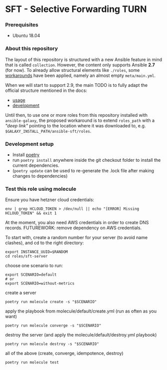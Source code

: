SFT - Selective Forwarding TURN
===============================

### Prerequisites

* Ubuntu 18.04

### About this repository

The layout of this repository is structured with a new Ansible feature in mind that is called `collection`. However, the
content only supports Ansible __2.7__ (for now). To already allow structural elements like `./roles`, some
[workarounds](https://github.com/ansible/ansible/issues/16804) have been applied, namely an almost empty `meta/main.yml`.

When we will start to support 2.9, the main TODO is to fully adapt the official structure mentioned in the docs:

* [usage](https://docs.ansible.com/ansible/2.9/user_guide/collections_using.html)
* [development](https://docs.ansible.com/ansible/2.9/dev_guide/developing_collections.html)

Until then, to use one or more roles from this repository installed with `ansible-galaxy`, the proposed workaround is
to extend `roles_path` with a *"deep link"* pointing to the location where it was downloaded to, e.g. 
`$GALAXY_INSTALL_PATH/ansible-sft/roles`.


### Development setup

* Install [poetry](https://python-poetry.org/docs/)
* run `poetry install` anywhere inside the git checkout folder to install the current dependencies.
* (`poetry update` can be used to re-generate the .lock file after making changes to dependencies)

### Test this role using molecule

Ensure you have hetzner cloud credentials:

```
env | grep HCLOUD_TOKEN > /dev/null || echo "[ERROR] Missing HCLOUD_TOKEN" && exit 1
```

At the moment, you also need AWS credentials in order to create DNS records. FUTUREWORK: remove dependency on AWS credentials.

To start with, create a random number for your server (to avoid name clashes), and cd to the right directory:

```
export INSTANCE_UUID=$RANDOM
cd roles/sft-server
```

choose one scenario to run:

```
export SCENARIO=default
# or
export SCENARIO=without-metrics
```

create a server

```
poetry run molecule create -s "$SCENARIO"
```

apply the playbook from molecule/default/create.yml (run as often as you want)

```
poetry run molecule converge -s "$SCENARIO"

```

destroy the server (and apply the molecule/default/destroy.yml playbook)

```
poetry run molecule destroy -s "$SCENARIO"

```

all of the above (create, converge, idempotence, destroy)

```
poetry run molecule test
```
